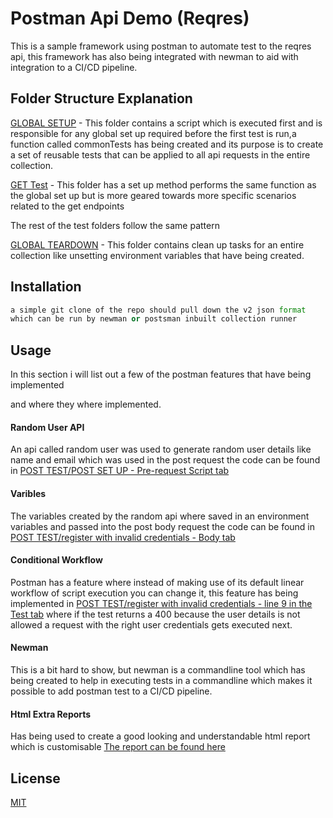 # Postman Api Demo (Reqres)

This is a sample framework using postman to automate test to the reqres api, this framework has also being integrated with newman to aid with integration to a CI/CD pipeline.

## Folder Structure Explanation


[GLOBAL SETUP]() - This folder contains a script which is executed first and is responsible for any global set up required before the first test is run,a function called commonTests has being created and its purpose is to create a set of reusable tests that can be applied to all api requests in the entire collection. 

[GET Test]() - This folder has a set up method performs the same function as the global set up but is more geared towards more specific scenarios related to the get endpoints

The rest of the test folders follow the same pattern 

[GLOBAL TEARDOWN]() - This folder contains clean up tasks for an entire collection like unsetting environment variables that have being created.

## Installation
```python
a simple git clone of the repo should pull down the v2 json format
which can be run by newman or postsman inbuilt collection runner
```

## Usage

In this section i will list out a 
few of the postman features that have being implemented 

and where they where implemented.
#### Random User API
An api called random user was used to generate random user details like name and email which was used in the post request the code can be found in [POST TEST/POST SET UP - Pre-request Script tab]()
#### Varibles
The variables created by the random api where saved in an environment variables and passed into the post body request the code can be found in
[POST TEST/register with invalid credentials - Body tab]()
#### Conditional Workflow
Postman has a feature where instead of making use of its default linear workflow of script execution you can change it, this feature has being implemented in [POST TEST/register with invalid credentials - line 9 in the Test tab]() where if the test returns a 400 because the user details is not allowed a request with the right user credentials gets executed next.
#### Newman 
This is a bit hard to show, but newman is a commandline tool which has being created to help in executing tests in a commandline which makes it possible to add postman test to a CI/CD pipeline.
#### Html Extra Reports
Has being used to create a good looking and understandable html report which is customisable 
[The report can be found here]("https://github.com/Benzito164/Postman/blob/master/Reqres-2020-01-25-13-48-28-026-0.html")






## License
[MIT](https://choosealicense.com/licenses/mit/)
